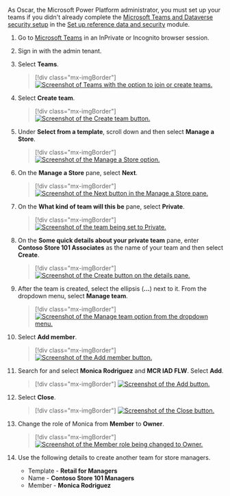As Oscar, the Microsoft Power Platform administrator, you must set up your teams if you didn't already complete the [Microsoft Teams and Dataverse security setup](/training/modules/retail-setup-master-data/microsoft-teams-dataverse/?ns-enrollment-type=learningpath&ns-enrollment-id=learn-bizapps.retail-store-operations-assist) in the [Set up reference data and security](/training/modules/retail-setup-master-data/) module.

1. Go to [Microsoft Teams](https://teams.microsoft.com/) in an InPrivate or Incognito browser session.

1. Sign in with the admin tenant.

1. Select **Teams**.

	> [!div class="mx-imgBorder"]
	> [![Screenshot of Teams with the option to join or create teams.](../media/join-create-team.png)](../media/join-create-team.png#lightbox)

1. Select **Create team**.

	> [!div class="mx-imgBorder"]
	> [![Screenshot of the Create team button.](../media/create-team.png)](../media/create-team.png#lightbox)

1. Under **Select from a template**, scroll down and then select **Manage a Store**.

	> [!div class="mx-imgBorder"]
	> [![Screenshot of the Manage a Store option.](../media/manage-store.png)](../media/manage-store.png#lightbox)

1. On the **Manage a Store** pane, select **Next**.

	> [!div class="mx-imgBorder"]
	> [![Screenshot of the Next button in the Manage a Store pane.](../media/next.png)](../media/next.png#lightbox)

1. On the **What kind of team will this be** pane, select **Private**.

	> [!div class="mx-imgBorder"]
	> [![Screenshot of the team being set to Private.](../media/private.png)](../media/private.png#lightbox)

1. On the **Some quick details about your private team** pane, enter **Contoso Store 101 Associates** as the name of your team and then select **Create**.

	> [!div class="mx-imgBorder"]
	> [![Screenshot of the Create button on the details pane.](../media/create.png)](../media/create.png#lightbox)

1. After the team is created, select the ellipsis (**...**) next to it. From the dropdown menu, select **Manage team**.

	> [!div class="mx-imgBorder"]
	> [![Screenshot of the Manage team option from the dropdown menu.](../media/manage-team.png)](../media/manage-team.png#lightbox)

1. Select **Add member**.

	> [!div class="mx-imgBorder"]
	> [![Screenshot of the Add member button.](../media/add-member.png)](../media/add-member.png#lightbox)

1. Search for and select **Monica Rodriguez** and **MCR IAD FLW**. Select **Add**.

	> [!div class="mx-imgBorder"]
	> [![Screenshot of the Add button.](../media/add.png)](../media/add.png#lightbox)

1. Select **Close**.

	> [!div class="mx-imgBorder"]
	> [![Screenshot of the Close button.](../media/close.png)](../media/close.png#lightbox)

1. Change the role of Monica from **Member** to **Owner**.

	> [!div class="mx-imgBorder"]
	> [![Screenshot of the Member role being changed to Owner.](../media/owner.png)](../media/owner.png#lightbox)

1. Use the following details to create another team for store managers.

	- Template - **Retail for Managers**
	- Name - **Contoso Store 101 Managers**
	- Member - **Monica Rodriguez**
